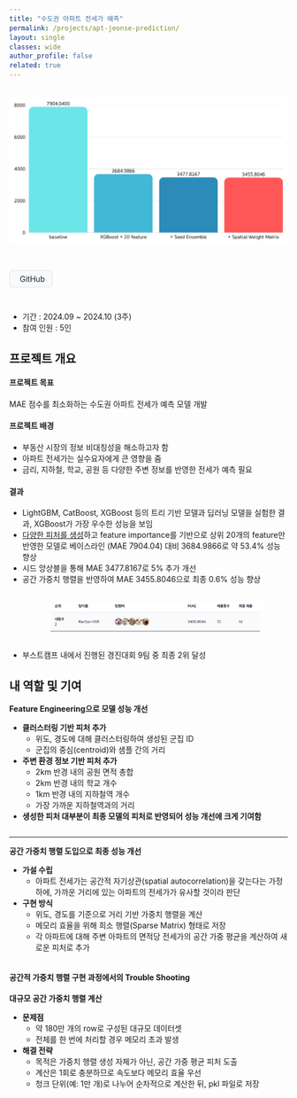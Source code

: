 ```yaml
---
title: "수도권 아파트 전세가 예측"
permalink: /projects/apt-jeonse-prediction/
layout: single
classes: wide
author_profile: false
related: true
---
```

<img src="/assets/images/apt-jeonse-prediction_graph1.png"
     alt="apt-jeonse-prediction_graph1"
     style="max-width: 100%; height: auto; display: block; margin: 2rem auto;" />

<!-- 버튼 링크 -->
<!-- Font Awesome 아이콘이 필요하므로 minimal-mistakes에서 이미 로딩됨 -->
<div style="display: flex; gap: 10px; margin-bottom: 2em;">

  <!-- GitHub 버튼 -->
  <a href="https://github.com/boostcampaitech7/level2-competitiveds-recsys-01" target="_blank"
     style="display: inline-flex; align-items: center; gap: 6px; padding: 6px 12px;
            background-color: #f8f9fa; color: #212529; text-decoration: none;
            font-size: 14px; border-radius: 6px; border: 1px solid #dee2e6;">
    <i class="fab fa-github"></i> GitHub
  </a>

</div>


- 기간 : 2024.09 ~ 2024.10 (3주)
- 참여 인원 : 5인

## 프로젝트 개요
#### 프로젝트 목표
MAE 점수를 최소화하는 수도권 아파트 전세가 예측 모델 개발

#### 프로젝트 배경
- 부동산 시장의 정보 비대칭성을 해소하고자 함
- 아파트 전세가는 실수요자에게 큰 영향을 줌
- 금리, 지하철, 학교, 공원 등 다양한 주변 정보를 반영한 전세가 예측 필요

#### 결과
- LightGBM, CatBoost, XGBoost 등의 트리 기반 모델과 딥러닝 모델을 실험한 결과, XGBoost가 가장 우수한 성능을 보임
- [다양한 피처를 생성](https://github.com/boostcampaitech7/level2-competitiveds-recsys-01/blob/main/code/features/README.md)하고 feature importance를 기반으로 상위 20개의 feature만 반영한 모델로 베이스라인 (MAE 7904.04) 대비 3684.9866로 약 53.4% 성능 향상
- 시드 앙상블을 통해 MAE 3477.8167로 5% 추가 개선
- 공간 가중치 행렬을 반영하여 MAE 3455.8046으로 최종 0.6% 성능 향상
<img src="/assets/images/apt-jeonse-prediction_result.png"
     alt="apt-jeonse-prediction_result"
     style="max-width: 80%; height: auto; display: block; margin: 2rem auto;" />
- 부스트캠프 내에서 진행된 경진대회 9팀 중 최종 2위 달성

## 내 역할 및 기여
 <div style="flex: 1; display: flex; align-items: center;">
    <div style="width: 100%;">
      <strong>Feature Engineering으로 모델 성능 개선</strong>
      <ul>
        <li><strong>클러스터링 기반 피처 추가</strong>
          <ul>
            <li>위도, 경도에 대해 클러스터링하여 생성된 군집 ID</li>
            <li>군집의 중심(centroid)와 샘플 간의 거리</li>
          </ul>
        </li>
        <li><strong>주변 환경 정보 기반 피처 추가</strong>
          <ul>
            <li>2km 반경 내의 공원 면적 총합</li>
            <li>2km 반경 내의 학교 개수</li>
            <li>1km 반경 내의 지하철역 개수</li>
            <li>가장 가까운 지하철역과의 거리</li>
          </ul>
        </li>
        <li><strong>생성한 피처 대부분이 최종 모델의 피처로 반영되어 성능 개선에 크게 기여함</strong></li>
      </ul>
    </div>
  </div>

  ---

  <div style="flex: 1; display: flex; align-items: center;">
    <div style="width: 100%;">
      <strong>공간 가중치 행렬 도입으로 최종 성능 개선</strong>
      <ul>
        <li><strong>가설 수립</strong>
          <ul>
            <li>아파트 전세가는 공간적 자기상관(spatial autocorrelation)을 갖는다는 가정 하에, 가까운 거리에 있는 아파트의 전세가가 유사할 것이라 판단</li>
          </ul>
        </li>
        <li><strong>구현 방식</strong>
          <ul>
            <li>위도, 경도를 기준으로 거리 기반 가중치 행렬을 계산</li>
            <li>메모리 효율을 위해 희소 행렬(Sparse Matrix) 형태로 저장</li>
            <li>각 아파트에 대해 주변 아파트의 면적당 전세가의 공간 가중 평균을 계산하여 새로운 피처로 추가</li>
          </ul>
        </li>
      </ul>
    </div>
  </div>


  <h4>공간적 가중치 행렬 구현 과정에서의 Trouble Shooting</h4>
  
  <div style="flex: 1; display: flex; align-items: center;">
    <div style="width: 100%;">
      <strong>대규모 공간 가중치 행렬 계산</strong>
      <ul>
        <li><strong>문제점</strong>
          <ul>
            <li>약 180만 개의 row로 구성된 대규모 데이터셋</li>
            <li>전체를 한 번에 처리할 경우 메모리 초과 발생</li>
          </ul>
        </li>
        <li><strong>해결 전략</strong>
          <ul>
            <li>목적은 가중치 행렬 생성 자체가 아닌, 공간 가중 평균 피처 도출</li>
            <li>계산은 1회로 충분하므로 속도보다 메모리 효율 우선</li>
            <li>청크 단위(예: 1만 개)로 나누어 순차적으로 계산한 뒤, pkl 파일로 저장</li>
          </ul>
        </li>
      </ul>
    </div>
  </div>
